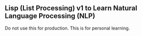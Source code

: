 ## Lisp (List Processing) v1 to Learn Natural Language Processing (NLP)

Do not use this for production. This is for personal learning.